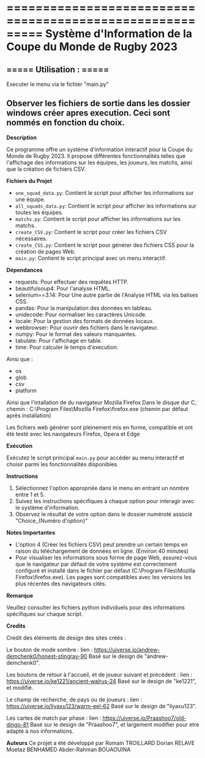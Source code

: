 =========================================================
Système d'Information de la Coupe du Monde de Rugby 2023
=========================================================

===== Utilisation : =====
---------------------------------------------------------
Executer le menu via le fichier "main.py"

Observer les fichiers de sortie dans les dossier windows 
créer apres execution. 
Ceci sont nommés en fonction du choix.
---------------------------------------------------------

**Description**

Ce programme offre un système d'information interactif pour la Coupe du Monde de Rugby 2023. 
Il propose différentes fonctionnalités telles que l'affichage des informations sur les équipes, les joueurs, les matchs, ainsi que la création de fichiers CSV.

**Fichiers du Projet**

- `one_squad_data.py`: Contient le script pour afficher les informations sur une équipe.
- `all_squads_data.py`: Contient le script pour afficher les informations sur toutes les équipes.
- `matchs.py`: Contient le script pour afficher les informations sur les matchs.
- `create_CSV.py`: Contient le script pour créer les fichiers CSV nécessaires.
- `create_CSS.py`: Contient le script pour générer des fichiers CSS pour la création de pages Web.
- `main.py`: Contient le script principal avec un menu interactif.

**Dépendances**

- requests: Pour effectuer des requêtes HTTP.
- beautifulsoup4: Pour l'analyse HTML.
- selenium==3.14: Pour Une autre partie de l'Analyse HTML via les balises CSS.
- pandas: Pour la manipulation des données en tableau.
- unidecode: Pour normaliser les caractères Unicode.
- locale: Pour la gestion des formats de données locaux.
- webbrowser: Pour ouvrir des fichiers dans le navigateur.
- numpy: Pour le format des valeurs manquantes.
- tabulate: Pour l'affichage en table.
- time: Pour calculer le temps d'execution. 

Ainsi que :
- os
- glob
- csv
- platform

Ainsi que l'intallation de du navigateur Mozilla Firefox
Dans le disque dur C, chemin : C:\Program Files\Mozilla Firefox\firefox.exe
(chemin par défaut après installation)

Les fichiers web générer sont pleinement mis en forme, compatible et ont été testé avec les navigateurs Firefox, Opera et Edge

**Exécution**

Exécutez le script principal `main.py` pour accéder au menu interactif et choisir parmi les fonctionnalités disponibles.

**Instructions**

1. Sélectionnez l'option appropriée dans le menu en entrant un nombre entre 1 et 5.
2. Suivez les instructions spécifiques à chaque option pour interagir avec le système d'information.
3. Observez le résultat de votre option dans le dossier numéroté associé "Choice_{Numéro d'option}"

**Notes Importantes**

- L'option 4 (Créer les fichiers CSV) peut prendre un certain temps en raison du téléchargement de données en ligne. (Environ 40 minutes)
- Pour visualiser les informations sous forme de page Web, assurez-vous que le navigateur par défaut de votre système est correctement 
configuré et installé dans le fichier par défaut (C:\Program Files\Mozilla Firefox\firefox.exe). Les pages sont compatibles avec les 
versions les plus récentes des navigateurs cités.

**Remarque**

Veuillez consulter les fichiers python individuels pour des informations spécifiques sur chaque script.

**Credits**

Credit des éléments de design des sites créés : 

Le bouton de mode sombre : 
	lien : https://uiverse.io/andrew-demchenk0/honest-stingray-90
	Basé sur le design de "andrew-demchenk0".

Les boutons de retour à l'accueil, et de joueur suivant et précédent :
	lien : https://uiverse.io/ke1221/ancient-walrus-24
	Basé sur le design de "ke1221", et modifié. 

Le champ de recherche, de pays ou de joueurs :
	lien : https://uiverse.io/liyaxu123/warm-eel-62
	Basé sur le design de "liyaxu123".

Les cartes de match par phase :
	lien : https://uiverse.io/Praashoo7/old-dingo-81
	Basé sur le design de "Praashoo7", et largement modifier pour etre adapté à nos informations.

**Auteurs**
Ce projet a été développé par 
	Romain TROILLARD
	Dorian RELAVE
	Moetaz BENHAMED
	Abder-Rahman BOUAOUINA
